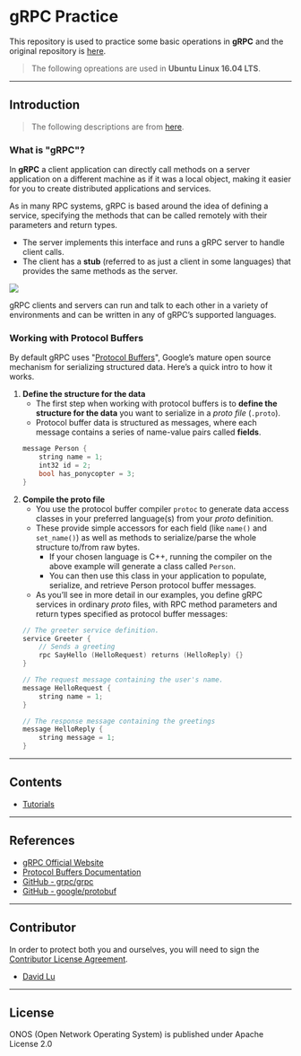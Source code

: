 # gRPC Practice

This repository is used to practice some basic operations in **gRPC** and the original repository is [here](https://github.com/grpc/grpc).

> The following opreations are used in **Ubuntu Linux 16.04 LTS**.

---
## Introduction

> The following descriptions are from [here](https://grpc.io/docs/guides/index.html).

### What is "gRPC"?

In **gRPC** a client application can directly call methods on a server application on a different machine as if it was a local object, making it easier for you to create distributed applications and services. 

As in many RPC systems, gRPC is based around the idea of defining a service, specifying the methods that can be called remotely with their parameters and return types. 
* The server implements this interface and runs a gRPC server to handle client calls. 
* The client has a **stub** (referred to as just a client in some languages) that provides the same methods as the server.

![](https://grpc.io/img/landing-2.svg)

gRPC clients and servers can run and talk to each other in a variety of environments and can be written in any of gRPC’s supported languages.

### Working with Protocol Buffers

By default gRPC uses "[Protocol Buffers](https://developers.google.com/protocol-buffers/docs/overview)", Google’s mature open source mechanism for serializing structured data. Here’s a quick intro to how it works.
1. **Define the structure for the data**
    * The first step when working with protocol buffers is to **define the structure for the data** you want to serialize in a *proto file* (`.proto`). 
    * Protocol buffer data is structured as messages, where each message contains a series of name-value pairs called **fields**.
    ```cpp
    message Person {
        string name = 1;
        int32 id = 2;
        bool has_ponycopter = 3;
    }
    ```
2. **Compile the proto file**
    * You use the protocol buffer compiler `protoc` to generate data access classes in your preferred language(s) from your *proto* definition.
    * These provide simple accessors for each field (like `name()` and `set_name()`) as well as methods to serialize/parse the whole structure to/from raw bytes.
        * If your chosen language is C++, running the compiler on the above example will generate a class called `Person`.
        * You can then use this class in your application to populate, serialize, and retrieve Person protocol buffer messages.
    * As you’ll see in more detail in our examples, you define gRPC services in ordinary *proto* files, with RPC method parameters and return types specified as protocol buffer messages:
    ```cpp
    // The greeter service definition.
    service Greeter {
        // Sends a greeting
        rpc SayHello (HelloRequest) returns (HelloReply) {}
    }

    // The request message containing the user's name.
    message HelloRequest {
        string name = 1;
    }

    // The response message containing the greetings
    message HelloReply {
        string message = 1;
    }
    ```

---
## Contents

* [Tutorials](src/tutorials)

---
## References

* [gRPC Official Website](https://grpc.io/)
* [Protocol Buffers Documentation](https://developers.google.com/protocol-buffers/docs/overview)
* [GitHub - grpc/grpc](https://github.com/grpc/grpc)
* [GitHub - google/protobuf](https://github.com/google/protobuf/releases)

---
## Contributor

In order to protect both you and ourselves, you will need to sign the [Contributor License Agreement](https://identity.linuxfoundation.org/projects/cncf).

* [David Lu](https://github.com/yungshenglu)

---
## License

ONOS (Open Network Operating System) is published under Apache License 2.0